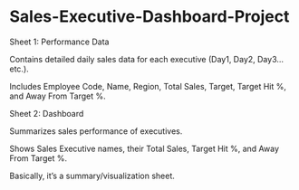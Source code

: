 # Sales-Executive-Dashboard-Project
Sheet 1: Performance Data

Contains detailed daily sales data for each executive (Day1, Day2, Day3… etc.).

Includes Employee Code, Name, Region, Total Sales, Target, Target Hit %, and Away From Target %.

Sheet 2: Dashboard

Summarizes sales performance of executives.

Shows Sales Executive names, their Total Sales, Target Hit %, and Away From Target %.

Basically, it’s a summary/visualization sheet.
